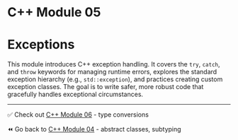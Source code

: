 # C++ Module 05

# Exceptions

This module introduces C++ exception handling. It covers the `try`, `catch`, and `throw` keywords for managing runtime errors, explores the standard exception hierarchy (e.g., `std::exception`), and practices creating custom exception classes. The goal is to write safer, more robust code that gracefully handles exceptional circumstances.

----
✅ Check out [C++ Module 06](https://github.com/ricvrdv/cpp-06) - type conversions

⏪️ Go back to [C++ Module 04](https://github.com/ricvrdv/cpp-04) - abstract classes, subtyping
